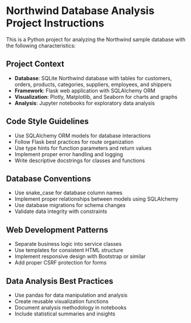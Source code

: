 <!-- Use this file to provide workspace-specific custom instructions to Copilot. For more details, visit https://code.visualstudio.com/docs/copilot/copilot-customization#_use-a-githubcopilotinstructionsmd-file -->

# Northwind Database Analysis Project Instructions

This is a Python project for analyzing the Northwind sample database with the following characteristics:

## Project Context
- **Database**: SQLite Northwind database with tables for customers, orders, products, categories, suppliers, employees, and shippers
- **Framework**: Flask web application with SQLAlchemy ORM
- **Visualization**: Plotly, Matplotlib, and Seaborn for charts and graphs
- **Analysis**: Jupyter notebooks for exploratory data analysis

## Code Style Guidelines
- Use SQLAlchemy ORM models for database interactions
- Follow Flask best practices for route organization
- Use type hints for function parameters and return values
- Implement proper error handling and logging
- Write descriptive docstrings for classes and functions

## Database Conventions
- Use snake_case for database column names
- Implement proper relationships between models using SQLAlchemy
- Use database migrations for schema changes
- Validate data integrity with constraints

## Web Development Patterns
- Separate business logic into service classes
- Use templates for consistent HTML structure
- Implement responsive design with Bootstrap or similar
- Add proper CSRF protection for forms

## Data Analysis Best Practices
- Use pandas for data manipulation and analysis
- Create reusable visualization functions
- Document analysis methodology in notebooks
- Include statistical summaries and insights
